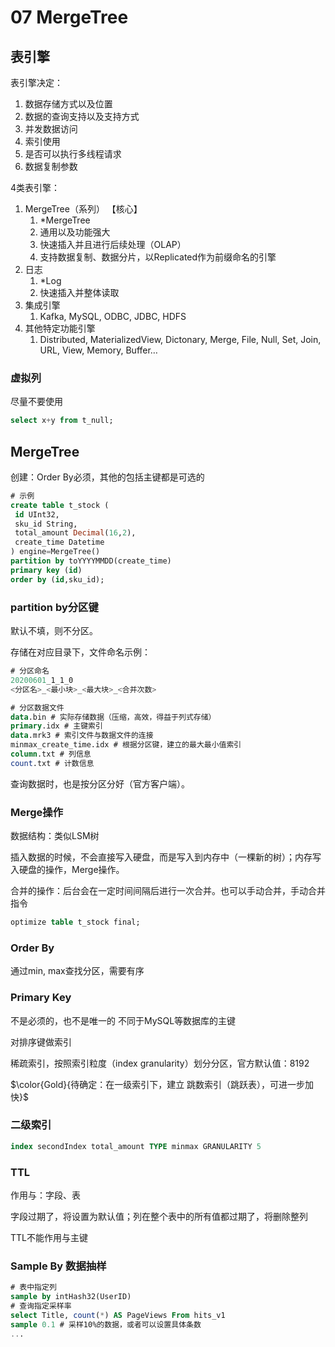 # 07 MergeTree

## 表引擎

表引擎决定：

1. 数据存储方式以及位置
2. 数据的查询支持以及支持方式
3. 并发数据访问
4. 索引使用
5. 是否可以执行多线程请求
6. 数据复制参数

4类表引擎：

1. MergeTree（系列） 【核心】
    1. *MergeTree
    2. 通用以及功能强大
    3. 快速插入并且进行后续处理（OLAP）
    4. 支持数据复制、数据分片，以Replicated作为前缀命名的引擎
2. 日志
    1. *Log
    2. 快速插入并整体读取
3. 集成引擎
    1. Kafka, MySQL, ODBC, JDBC, HDFS
4. 其他特定功能引擎
    1. Distributed, MaterializedView, Dictonary, Merge, File, Null, Set, Join, URL, View, Memory, Buffer…

### 虚拟列

尽量不要使用

```sql
select x+y from t_null;
```

## MergeTree

创建：Order By必须，其他的包括主键都是可选的

```sql
# 示例
create table t_stock (
 id UInt32,
 sku_id String,
 total_amount Decimal(16,2),
 create_time Datetime
) engine=MergeTree()
partition by toYYYYMMDD(create_time)
primary key (id)
order by (id,sku_id);
```

### partition by分区键

默认不填，则不分区。

存储在对应目录下，文件命名示例：

```sql
# 分区命名
20200601_1_1_0
<分区名>_<最小块>_<最大块>_<合并次数>

# 分区数据文件
data.bin # 实际存储数据（压缩，高效，得益于列式存储）
primary.idx # 主键索引
data.mrk3 # 索引文件与数据文件的连接
minmax_create_time.idx # 根据分区键，建立的最大最小值索引
column.txt # 列信息
count.txt # 计数信息
```

查询数据时，也是按分区分好（官方客户端）。

### Merge操作

数据结构：类似LSM树

插入数据的时候，不会直接写入硬盘，而是写入到内存中（一棵新的树）；内存写入硬盘的操作，Merge操作。

合并的操作：后台会在一定时间间隔后进行一次合并。也可以手动合并，手动合并指令

```sql
optimize table t_stock final;
```

### Order By

通过min, max查找分区，需要有序

### Primary Key

不是必须的，也不是唯一的 不同于MySQL等数据库的主键

对排序键做索引

稀疏索引，按照索引粒度（index granularity）划分分区，官方默认值：8192

$\color{Gold}{待确定：在一级索引下，建立 跳数索引（跳跃表），可进一步加快}$

### 二级索引

```sql
index secondIndex total_amount TYPE minmax GRANULARITY 5
```

### TTL

作用与：字段、表

字段过期了，将设置为默认值；列在整个表中的所有值都过期了，将删除整列

TTL不能作用与主键

### Sample By 数据抽样

```sql
# 表中指定列
sample by intHash32(UserID)
# 查询指定采样率
select Title, count(*) AS PageViews From hits_v1
sample 0.1 # 采样10%的数据，或者可以设置具体条数
...
```
